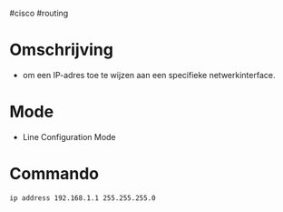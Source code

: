 #cisco #routing

# Omschrijving 
- om een IP-adres toe te wijzen aan een specifieke netwerkinterface.
# Mode 
- Line Configuration Mode 

# Commando 
```bash 
ip address 192.168.1.1 255.255.255.0
```

